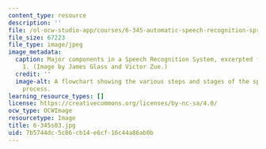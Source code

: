 ```yaml
---
content_type: resource
description: ''
file: /ol-ocw-studio-app/courses/6-345-automatic-speech-recognition-spring-2003/7b5744dc5c86cb14e6cf16c44a86ab0b_6-345s03.jpg
file_size: 67223
file_type: image/jpeg
image_metadata:
  caption: Major components in a Speech Recognition System, excerpted from Lecture
    1. (Image by James Glass and Victor Zue.)
  credit: ''
  image-alt: A flowchart showing the various steps and stages of the speech recognition
    process.
learning_resource_types: []
license: https://creativecommons.org/licenses/by-nc-sa/4.0/
ocw_type: OCWImage
resourcetype: Image
title: 6-345s03.jpg
uid: 7b5744dc-5c86-cb14-e6cf-16c44a86ab0b
---
```

